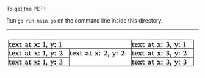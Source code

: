 To get the PDF:

Run `go run main.go` on the command line inside this directory.


----


![Image of the result](firstpage.png)


